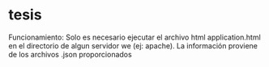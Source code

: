 # tesis
Funcionamiento:
Solo es necesario ejecutar el archivo html application.html en el directorio de algun servidor we (ej: apache). La información proviene de los archivos .json proporcionados
